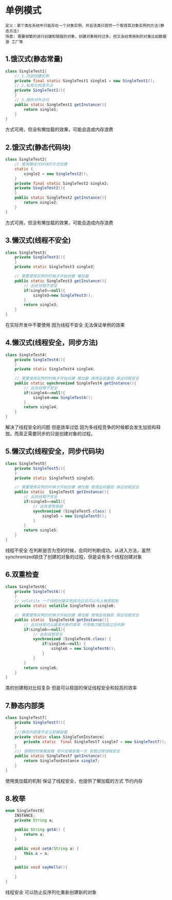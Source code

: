 # 单例模式
    定义：某个类在系统中只能存在一个对象实例，并且该类只提供一个取得其对象实例的方法(静态方法)
    场景: 需要频繁的进行创建和销毁的对象，创建对象耗时过多。但又会经常用到的对象比如数据源 工厂等
##  1.饿汉式(静态常量)
```java
class SingleTest1{
    // 1.内部创建实例
    private final static SingleTest1 single1 = new SingleTest1();
    // 2.私有化构造方法
    private SingleTest1(){
    }
    // 3.提供对外访问
    public static SingleTest1 getInstance(){
        return single1;
    }
}
```
  方式可用，但没有懒加载的效果，可能会造成内存浪费
##  2.饿汉式(静态代码块)
```java
class SingleTest2{
    // 使用静态代码块的方式创建
    static {
        single2 = new SingleTest2();
    }
    private final static SingleTest2 single2;
    private SingleTest2(){
    }
    public static SingleTest2 getInstance(){
        return single2;
    }
}
```
方式可用，但没有懒加载的效果，可能会造成内存浪费
##  3.懒汉式(线程不安全)
```java
class SingleTest3{
    private SingleTest3(){
    }
    private static SingleTest3 single3;

    // 需要使用实例的时候才开始创建 懒加载
    public static SingleTest3 getInstance(){
        // 此处线程不安全
        if(single3==null){
            single3=new SingleTest3();
        }
        return single3;
    }
}
```
在实际开发中不要使用 因为线程不安全 无法保证单例的效果
##  4.懒汉式(线程安全，同步方法)
```java
class SingleTest4{
    private SingleTest4(){
    }
    private static SingleTest4 single4;

    // 需要使用实例的时候才开始创建 懒加载 使用监视器锁 保证线程安全
    public static synchronized SingleTest4 getInstance(){
        // 此处线程不安全
        if(single4==null){
            single4=new SingleTest4();
        }
        return single4;
    }
}
```
解决了线程安全的问题 但是效率过低 因为多线程竞争的时候都会发生加锁和释放。而真正需要同步的只是创建对象的过程。
##  5.懒汉式(线程安全，同步代码块)
```java
class SingleTest5{
    private SingleTest5(){
    }
    private static SingleTest5 single5;

    // 需要使用实例的时候才开始创建 懒加载 使用监视器锁 保证线程安全
    public static  SingleTest5 getInstance(){
        // 此处线程不安全
        if(single5==null){
            // 此处使用类锁
            synchronized (SingleTest5.class) {
                single5 = new SingleTest5();
            }
        }
        return single5;
    }
}
```
线程不安全 在判断是否为空的时候，会同时判断成功。从进入方法，虽然synchronized锁住了创建的对象的过程，但是会有多个线程创建对象
##  6.双重检查
```java
class SingleTest6{
    private SingleTest6(){
    }
    // volatile 一个线程创建实例成功之后可以马上被感知到
    private static volatile SingleTest6 single6;

    // 需要使用实例的时候才开始创建 懒加载 使用监视器锁 保证线程安全
    public static  SingleTest6 getInstance(){
        // 此处线程可以提高判断的效率 不用每次都加锁之后判断
        if(single6==null){
            // 此处线程安全
            synchronized (SingleTest6.class) {
                if(single6==null) {
                    single6 = new SingleTest6();
                }
            }
        }
        return single6;
    }
}
```
类的创建相对比较复杂 但是可以稳固的保证线程安全和较高的效率
##  7.静态内部类
```java
class SingleTest7{
    private SingleTest7(){
    }
    ///静态内部类不会立即被装载
    private static class SingleTonInstance{
        private static  final SingleTest7 single7 = new SingleTest7();
    }
    /// 调用的时候被装载 但只会被装载一次 装载过程线程安全
    public static SingleTest7 getInstance(){
        return SingleTonInstance.single7;
    }
}
```
使用类加载的机制 保证了线程安全，也提供了懒加载的方式 节约内存
##  8.枚举
```java
enum SingleTest8{
    INSTANCE;
    private String a;

    public String getA() {
        return a;
    }

    public void setA(String a) {
        this.a = a;
    }

    public void sayHello(){
       
    }
}
```
线程安全 可以防止反序列化重新创建新的对象